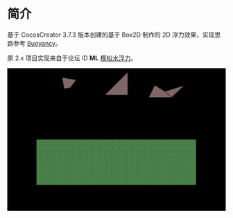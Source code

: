 # 简介

基于 CocosCreator 3.7.3 版本创建的基于 Box2D 制作的 2D 浮力效果，实现思路参考 [Buoyancy](http://www.iforce2d.net/b2dtut/buoyancy)。

原 2.x 项目实现来自于论坛 ID **ML** [模拟水浮力](https://forum.cocos.org/t/topic/112948)。

![video](./buoyancy.gif)
